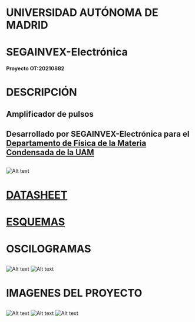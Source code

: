 # UNIVERSIDAD AUTÓNOMA DE MADRID
# SEGAINVEX-Electrónica
**Proyecto OT:20210882**
# DESCRIPCIÓN
## Amplificador de pulsos 
## Desarrollado por SEGAINVEX-Electrónica para el [Departamento de Física de la Materia Condensada de la UAM](https://www.fmc.uam.es/research/nano-spm-lab/)
##
![Alt text](https://github.com/SEGAINVEX-ELECTRONICA/Amplificador-de-pulsos-20210882/blob/master/Imagenes/frontal2.jpg "equipo")

# [DATASHEET](https://github.com/SEGAINVEX-ELECTRONICA/Amplificador-de-pulsos-20210882/blob/main/Documentacion/Datasheet.pdf)

# [ESQUEMAS](https://github.com/SEGAINVEX-ELECTRONICA/Amplificador-de-pulsos-20210882/blob/main/esquemas/)

# OSCILOGRAMAS
##
![Alt text](https://github.com/SEGAINVEX-ELECTRONICA/Amplificador-de-pulsos-20210882/blob/main/Imagenes/scope_0.png "oscilograma")
![Alt text](https://github.com/SEGAINVEX-ELECTRONICA/Amplificador-de-pulsos-20210882/blob/main/Imagenes/scope_1.png "oscilograma")

# IMAGENES DEL PROYECTO
##
![Alt text](https://github.com/SEGAINVEX-ELECTRONICA/Amplificador-de-pulsos-20210882/blob/main/Imagenes/frontal.jpg "frontal")
![Alt text](https://github.com/SEGAINVEX-ELECTRONICA/Amplificador-de-pulsos-20210882/blob/main/Imagenes/trasera.jpg "trasera")
![Alt text](https://github.com/SEGAINVEX-ELECTRONICA/Amplificador-de-pulsos-20210882/blob/main/Imagenes/interior.jpg "abierto")

<!-- https://github.com/PatricioCoronado/Amplificador-de-pulsos-20210882/blob/main/Imagenes/frontal.JPG -->
